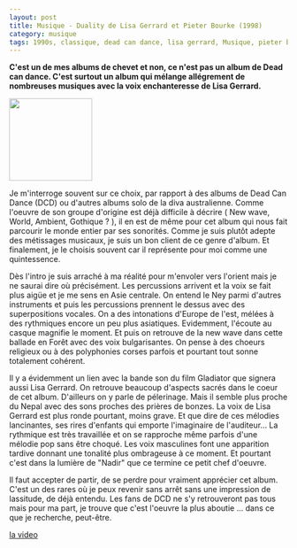 ```yaml
---
layout: post
title: Musique - Duality de Lisa Gerrard et Pieter Bourke (1998)
category: musique
tags: 1990s, classique, dead can dance, lisa gerrard, Musique, pieter bourke, world
---
```

**C'est un de mes albums de chevet et non, ce n'est pas un album de Dead can dance. C'est surtout un album qui mélange allégrement de nombreuses musiques avec la voix enchanteresse de Lisa Gerrard.**

<img src="https://cheziceman.files.wordpress.com/2018/11/duality.jpg" alt="" class="wp-image-24619" width="150" height="149" />

Je m'interroge souvent sur ce choix, par rapport à des albums de Dead Can Dance (DCD) ou d'autres albums solo de la diva australienne. Comme l'oeuvre de son groupe d'origine est déjà difficile à décrire ( New wave, World, Ambient, Gothique ? ), il en est de même pour cet album qui nous fait parcourir le monde entier par ses sonorités. Comme je suis plutôt adepte des métissages musicaux, je suis un bon client de ce genre d'album. Et finalement, je le choisis souvent car il représente pour moi comme une quintessence. 

Dès l'intro je suis arraché à ma réalité pour m'envoler vers l'orient mais je ne saurai dire où précisément. Les percussions arrivent et la voix se fait plus aigüe et je me sens en Asie centrale. On entend le Ney parmi d'autres instruments et puis les percussions prennent le dessus avec des superpositions vocales. On a des intonations d'Europe de l'est, mélées à des rythmiques encore un peu plus asiatiques. Evidemment, l'écoute au casque magnifie le moment. Et puis on retrouve de la new wave dans cette ballade en Forêt avec des voix bulgarisantes. On pense à des choeurs religieux ou à des polyphonies corses parfois et pourtant tout sonne totalement cohérent. 

Il y a évidemment un lien avec la bande son du film Gladiator que signera aussi Lisa Gerrard. On retrouve beaucoup d'aspects sacrés dans le coeur de cet album. D'ailleurs on y parle de pélerinage. Mais il semble plus proche du Nepal avec des sons proches des prières de bonzes. La voix de Lisa Gerrard est plus ronde pourtant, moins grave. Et que dire de ces mélodies lancinantes, ses rires d'enfants qui emporte l'imaginaire de l'auditeur... La rythmique est très travaillée et on se rapproche même parfois d'une mélodie pop sans être choqué. Les voix masculines font une apparition tardive donnant une tonalité plus ombrageuse à ce moment. Et pourtant c'est dans la lumière de "Nadir" que ce termine ce petit chef d'oeuvre.

Il faut accepter de partir, de se perdre pour vraiment apprécier cet album. C'est un des rares où je peux revenir sans arrêt sans une impression de lassitude, de déjà entendu. Les fans de DCD ne s'y retrouveront pas tous mais pour ma part, je trouve que c'est l'oeuvre la plus aboutie ... dans ce que je recherche, peut-être.

[la video](https://www.youtube.com/watch?v=BoXsxYf2UMA)



